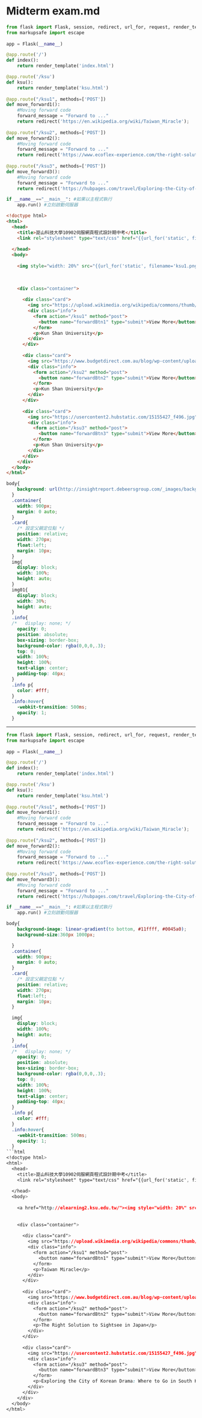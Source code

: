# Midterm exam.md
```python
from flask import Flask, session, redirect, url_for, request, render_template
from markupsafe import escape
 
app = Flask(__name__)

@app.route('/')
def index():
    return render_template('index.html')

@app.route('/ksu')
def ksu():
    return render_template('ksu.html')
 
@app.route("/ksu1", methods=['POST']) 
def move_forward1(): 
    #Moving forward code 
    forward_message = "Forward to ..." 
    return redirect('https://en.wikipedia.org/wiki/Taiwan_Miracle');
 
@app.route("/ksu2", methods=['POST']) 
def move_forward2(): 
    #Moving forward code 
    forward_message = "Forward to ..." 
    return redirect('https://www.ecoflex-experience.com/the-right-solution-to-sightsee-in-japan/')
 
@app.route("/ksu3", methods=['POST']) 
def move_forward3(): 
    #Moving forward code 
    forward_message = "Forward to ..." 
    return redirect('https://hubpages.com/travel/Exploring-the-City-of-Korean-Drama-A-Travel-in-South-Korea')

if __name__=="__main__": #如果以主程式執行
    app.run() #立刻啟動伺服器
```

```html
<!doctype html>
<html>
  <head>
    <title>崑山科技大學10902伺服網頁程式設計期中考</title> 
    <link rel="stylesheet" type="text/css" href="{{url_for('static', filename='style.css')}}">
   
  </head>
  <body>
 
    <img style="width: 20%" src="{{url_for('static', filename='ksu1.png')}}" class="left"/><a href="http://elearning2.ksu.edu.tw/" target='_blank'><h1>點擊 View More 了解更多</h1></a>
    
    
 
    <div class="container">
 
      <div class="card">
        <img src="https://upload.wikimedia.org/wikipedia/commons/thumb/4/43/Taipei_Skyline_2020.jpg/1200px-Taipei_Skyline_2020.jpg" alt="">
        <div class="info">
          <form action="/ksu1" method="post"> 
            <button name="forwardBtn1" type="submit">View More</button> 
          </form>
          <p>Kun Shan University</p>
        </div>
      </div>
 
      <div class="card">
        <img src="https://www.budgetdirect.com.au/blog/wp-content/uploads/2018/03/Japan-Travel-Guide.jpg" alt="">
        <div class="info">
          <form action="/ksu2" method="post"> 
            <button name="forwardBtn2" type="submit">View More</button> 
          </form>
          <p>Kun Shan University</p>
        </div>
      </div>
      
      <div class="card">
        <img src="https://usercontent2.hubstatic.com/15155427_f496.jpg" alt="">
        <div class="info">
          <form action="/ksu3" method="post"> 
            <button name="forwardBtn3" type="submit">View More</button> 
          </form>
          <p>Kun Shan University</p>
        </div>
      </div>
    </div>
  </body>
</html>
```

```css
body{
    background: url(http://insightreport.debeersgroup.com/_images/backgrounds/global-consumer-demand-bg.jpg);
  }
  .container{
    width: 900px;
    margin: 0 auto;
  }
  .card{
    /* 設定父親定位點 */
    position: relative;
    width: 270px;
    float:left;
    margin: 10px;
  }
  img{
    display: block;
    width: 100%;
    height: auto;
  }
  img01{
    display: block;
    width: 30%;
    height: auto;
  }
  .info{
  /*   display: none; */
    opacity: 0;
    position: absolute;
    box-sizing: border-box;
    background-color: rgba(0,0,0,.3);
    top: 0;
    width: 100%;
    height: 100%;
    text-align: center;
    padding-top: 40px;
  }
  .info p{
    color: #fff;
  }
  .info:hover{
    -webkit-transition: 500ms;
    opacity: 1;
  }
```
___
```python
from flask import Flask, session, redirect, url_for, request, render_template
from markupsafe import escape
 
app = Flask(__name__)

@app.route('/')
def index():
    return render_template('index.html')

@app.route('/ksu')
def ksu():
    return render_template('ksu.html')
 
@app.route("/ksu1", methods=['POST']) 
def move_forward1(): 
    #Moving forward code 
    forward_message = "Forward to ..." 
    return redirect('https://en.wikipedia.org/wiki/Taiwan_Miracle');
 
@app.route("/ksu2", methods=['POST']) 
def move_forward2(): 
    #Moving forward code 
    forward_message = "Forward to ..." 
    return redirect('https://www.ecoflex-experience.com/the-right-solution-to-sightsee-in-japan/')
 
@app.route("/ksu3", methods=['POST']) 
def move_forward3(): 
    #Moving forward code 
    forward_message = "Forward to ..." 
    return redirect('https://hubpages.com/travel/Exploring-the-City-of-Korean-Drama-A-Travel-in-South-Korea')

if __name__=="__main__": #如果以主程式執行
    app.run() #立刻啟動伺服器
```
```css
body{
    background-image: linear-gradient(to bottom, #11ffff, #0045a0);
    background-size:360px 1000px;

  }
  .container{
    width: 900px;
    margin: 0 auto;
  }
  .card{
    /* 設定父親定位點 */
    position: relative;
    width: 270px;
    float:left;
    margin: 10px;
  }

  img{
    display: block;
    width: 100%;
    height: auto;
  }
  .info{
  /*   display: none; */
    opacity: 0;
    position: absolute;
    box-sizing: border-box;
    background-color: rgba(0,0,0,.3);
    top: 0;
    width: 100%;
    height: 100%;
    text-align: center;
    padding-top: 40px;
  }
  .info p{
    color: #fff;
  }
  .info:hover{
    -webkit-transition: 500ms;
    opacity: 1;
  }
```html
<!doctype html>
<html>
  <head>
    <title>崑山科技大學10902伺服網頁程式設計期中考</title> 
    <link rel="stylesheet" type="text/css" href="{{url_for('static', filename='style.css')}}">
   
  </head>
  <body>
 
    <a href="http://elearning2.ksu.edu.tw/"><img style="width: 20%" src="{{url_for('static', filename='logo.png')}}" class="left"/></a><h1>點擊 View More 了解更多</h1></a>
    
 
    <div class="container">
 
      <div class="card">
        <img src="https://upload.wikimedia.org/wikipedia/commons/thumb/4/43/Taipei_Skyline_2020.jpg/1200px-Taipei_Skyline_2020.jpg" alt="">
        <div class="info">
          <form action="/ksu1" method="post"> 
            <button name="forwardBtn1" type="submit">View More</button> 
          </form>
          <p>Taiwan Miracle</p>
        </div>
      </div>
 
      <div class="card">
        <img src="https://www.budgetdirect.com.au/blog/wp-content/uploads/2018/03/Japan-Travel-Guide.jpg" alt="">
        <div class="info">
          <form action="/ksu2" method="post"> 
            <button name="forwardBtn2" type="submit">View More</button> 
          </form>
          <p>The Right Solution to Sightsee in Japan</p>
        </div>
      </div>
      
      <div class="card">
        <img src="https://usercontent2.hubstatic.com/15155427_f496.jpg" alt="">
        <div class="info">
          <form action="/ksu3" method="post"> 
            <button name="forwardBtn3" type="submit">View More</button> 
          </form>
          <p>Exploring the City of Korean Drama: Where to Go in South Korea</p>
        </div>
      </div>
    </div>
  </body>
</html>
```
